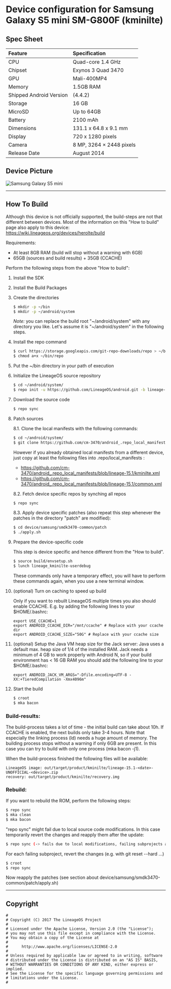 
# Device configuration for Samsung Galaxy S5 mini SM-G800F (kminilte)

## Spec Sheet

| Feature                 | Specification                     |
| :---------------------- | :-------------------------------- |
| CPU                     | Quad-core 1.4 GHz                 |
| Chipset                 | Exynos 3 Quad 3470                |
| GPU                     | Mali-400MP4                       |
| Memory                  | 1.5GB RAM                         |
| Shipped Android Version | (4.4.2)                           |
| Storage                 | 16 GB                             |
| MicroSD                 | Up to 64GB                        |
| Battery                 | 2100 mAh                          |
| Dimensions              | 131.1 x 64.8 x 9.1 mm             |
| Display                 | 720 x 1280 pixels                 |
| Camera                  | 8 MP, 3264 × 2448 pixels          |
| Release Date            | August 2014                       |


## Device Picture

![Samsung Galaxy S5 mini](http://images.samsung.com/is/image/samsung/de_SM-G800FZBADBT_000246076_Front_blue?$DT-Gallery$ "Samsung Galaxy S5 mini")

----------

## How To Build

Although this device is not officially supported, the build-steps are not that different between devices. Most of the information on this "How to build" page also apply to this device: 
https://wiki.lineageos.org/devices/herolte/build

Requirements:

- At least 8GB RAM (build will stop without a warning with 6GB)
- 65GB (sources and build results) + 35GB (CCACHE)

Perform the following steps from the above "How to build":

1. Install the SDK

2. Install the Build Packages

3. Create the directories

	```sh
	$ mkdir -p ~/bin
	$ mkdir -p ~/android/system
	```
	
	*Note:* you can replace the build root "~/android/system" with any directory you like. Let's assume it is "~/android/system" in the following steps.

4. Install the repo command

	```sh
	$ curl https://storage.googleapis.com/git-repo-downloads/repo > ~/bin/repo
	$ chmod a+x ~/bin/repo
	```

5. Put the ~/bin directory in your path of execution

6. Initialize the LineageOS source repository

	```sh
	$ cd ~/android/system/
	$ repo init -u https://github.com/LineageOS/android.git -b lineage-15.1
	```

7. Download the source code

	```sh
	$ repo sync
	```

8. Patch sources

	8.1. Clone the local manifests with the following commands:
	
	```sh
	$ cd ~/android/system/
	$ git clone https://github.com/cm-3470/android_.repo_local_manifests -b lineage-15.1 .repo/local_manifests
	```
	
	However if you already obtained local manifests from a different device, just copy at least the following files into .repo/local_manifests :
	
	- https://github.com/cm-3470/android_.repo_local_manifests/blob/lineage-15.1/kminilte.xml
	- https://github.com/cm-3470/android_.repo_local_manifests/blob/lineage-15.1/common.xml
	
	8.2. Fetch device specific repos by synching all repos
		
	```sh
	$ repo sync
	```
	
	8.3. Apply device specific patches (also repeat this step whenever the patches in the directory "patch" are modified):
		
	```sh
	$ cd device/samsung/smdk3470-common/patch
	$ ./apply.sh
	```

9. Prepare the device-specific code

	This step is device specific and hence different from the "How to build".
	  
	```sh
	$ source build/envsetup.sh
	$ lunch lineage_kminilte-userdebug
	```
	
	These commands only have a temporary effect, you will have to perform these commands again,   when you use a new terminal window.

10. (optional) Turn on caching to speed up build

	Only if you want to rebuilt LineageOS multiple times you also should enable CCACHE.
	E.g. by adding the following lines to your $HOME/.bashrc:
	```
	export USE_CCACHE=1
	export ANDROID_CCACHE_DIR="/mnt/ccache" # Replace with your ccache dir
	export ANDROID_CCACHE_SIZE="50G" # Replace with your ccache size
	```

11. (optional) Setup the Java VM heap size for the Jack server:
	Java uses a default max. heap size of 1/4 of the installed RAM. Jack needs a minimum of 4 GB to work properly with Android N, so if your build environment has < 16 GB RAM you should add the following line to your $HOME/.bashrc:
	```
	export ANDROID_JACK_VM_ARGS="-Dfile.encoding=UTF-8 -XX:+TieredCompilation -Xmx4096m"
	```

12. Start the build
	
	```sh
	$ croot
	$ mka bacon
	```

### Build-results:

The build-process takes a lot of time - the initial build can take about 10h. If CCACHE is enabled, the next builds only take 3-4 hours.
Note that especially the linking process (ld) needs a huge amount of memory. The building process stops without a warning if only 6GB are present. In this case you can try to build with only one process (mka bacon -j1).

When the build-process finished the following files will be available:

	LineageOS image: out/target/product/kminilte/lineage-15.1-<date>-UNOFFICIAL-<device>.zip
	recovery: out/target/product/kminilte/recovery.img

### Rebuild:

If you want to rebuild the ROM, perform the following steps:

```sh
$ repo sync
$ mka clean
$ mka bacon
```

"repo sync" might fail due to local source code modifications. In this case temporarily revert the changes and reapply them after the update:

```sh
$ repo sync (-> fails due to local modifications, failing subprojects are listed in log-output)
```
  
For each failing subproject, revert the changes (e.g. with git reset --hard ...)

```sh
$ croot
$ repo sync
```

Now reapply the patches (see section about device/samsung/smdk3470-common/patch/apply.sh)

----------

## Copyright

```
#
# Copyright (C) 2017 The LineageOS Project
#
# Licensed under the Apache License, Version 2.0 (the "License");
# you may not use this file except in compliance with the License.
# You may obtain a copy of the License at
#
#      http://www.apache.org/licenses/LICENSE-2.0
#
# Unless required by applicable law or agreed to in writing, software
# distributed under the License is distributed on an "AS IS" BASIS,
# WITHOUT WARRANTIES OR CONDITIONS OF ANY KIND, either express or implied.
# See the License for the specific language governing permissions and
# limitations under the License.
#
```
